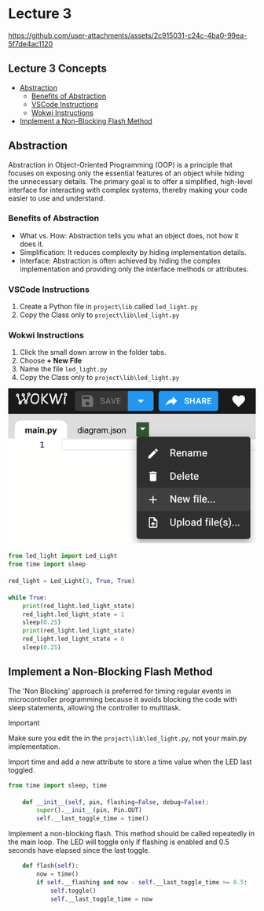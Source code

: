 # Lecture 3

https://github.com/user-attachments/assets/2c915031-c24c-4ba0-99ea-5f7de4ac1120

## Lecture 3 Concepts
- [Abstraction](#abstraction)
  - [Benefits of Abstraction](#benefits-of-abstraction)
  - [VSCode Instructions](#vscode-instructions)
  - [Wokwi Instructions](#wokwi-instructions)
- [Implement a Non-Blocking Flash Method](#implement-a-non-blocking-flash-method)

## Abstraction

Abstraction in Object-Oriented Programming (OOP) is a principle that focuses on exposing only the essential features of an object while hiding the unnecessary details. The primary goal is to offer a simplified, high-level interface for interacting with complex systems, thereby making your code easier to use and understand.

### Benefits of Abstraction

- What vs. How: Abstraction tells you what an object does, not how it does it.
- Simplification: It reduces complexity by hiding implementation details.
- Interface: Abstraction is often achieved by hiding the complex implementation and providing only the interface methods or attributes.

### VSCode Instructions

1. Create a Python file in `project\lib` called `led_light.py`
2. Copy the Class only to `project\lib\led_light.py`

### Wokwi Instructions

1. Click the small down arrow in the folder tabs.
2. Choose **+ New File**
3. Name the file `led_light.py`
4. Copy the Class only to `project\lib\led_light.py`

![Create a new file on Wokwi](/images/wokwi_new_file.png)

```Python
from led_light import Led_Light
from time import sleep

red_light = Led_Light(3, True, True)

while True:
    print(red_light.led_light_state)
    red_light.led_light_state = 1
    sleep(0.25)
    print(red_light.led_light_state)
    red_light.led_light_state = 0
    sleep(0.25)
```

## Implement a Non-Blocking Flash Method

The 'Non Blocking' approach is preferred for timing regular events in microcontroller programming because it avoids blocking the code with sleep statements, allowing the controller to multitask.

> [!Important]
> Make sure you edit the  in the `project\lib\led_light.py`, not your main.py implementation.

Import time and add a new attribute to store a time value when the LED last toggled.

```python
from time import sleep, time

    def __init__(self, pin, flashing=False, debug=False):
        super().__init__(pin, Pin.OUT)
        self.__last_toggle_time = time()
```
Implement a non-blocking flash. This method should be called repeatedly in the main loop. The LED will toggle only if flashing is enabled and 0.5 seconds have elapsed since the last toggle.

```python
    def flash(self):
        now = time()
        if self.__flashing and now - self.__last_toggle_time >= 0.5:
            self.toggle()
            self.__last_toggle_time = now
```


